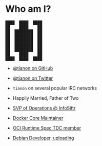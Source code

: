 # Who am I?

```
████  ████  ████
██    ████    ██
██  ████████  ██
██  ████████  ██
██  ████████  ██
██  ████████  ██
██  ████████  ██
██    ████    ██
████  ████  ████
```

- [@tianon on GitHub](https://github.com/tianon)
- [@tianon on Twitter](https://twitter.com/tianon)
- `tianon` on several popular IRC networks
- Happily Married, Father of Two

- [SVP of Operations @ InfoSiftr](http://www.infosiftr.com)
- [Docker Core Maintainer](https://github.com/docker/docker/blob/172ca1ca8c4d5157789feb97a6424104b81a3479/MAINTAINERS#L42)
- [OCI Runtime Spec TDC member](https://github.com/opencontainers/runtime-spec/blob/9d1998240a15ff6d226c2d4353b6dd6259728760/MAINTAINERS#L8)
- [Debian Developer, uploading](https://nm.debian.org/public/person/tianon)
